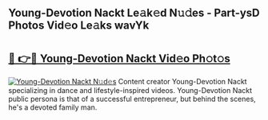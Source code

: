 ## Young-Devotion Nackt Le𝚊k𝚎d N𝚞𝚍es - Part-ysD Photos Vid𝚎o Le𝚊ks wavYk

# <h2><a href="http://fb4894.evod.top/?m=Young-Devotion+Nackt">🔗 👉🔴 Young-Devotion Nackt Vid𝚎o Ph𝚘t𝚘s</a></h2>

[![Young-Devotion Nackt N𝚞d𝚎s](https://i.imgur.com/8V9OHl7.gif)](http://fb4894.evod.top/?m=Young-Devotion+Nackt)
Content creator Young-Devotion Nackt specializing in dance and lifestyle-inspired videos. Young-Devotion Nackt public persona is that of a successful entrepreneur, but behind the scenes, he's a devoted family man. 
